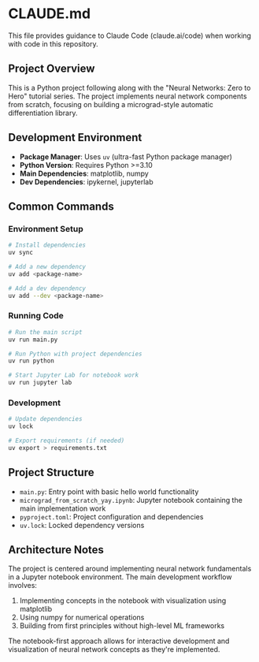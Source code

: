 # CLAUDE.md

This file provides guidance to Claude Code (claude.ai/code) when working with code in this repository.

## Project Overview

This is a Python project following along with the "Neural Networks: Zero to Hero" tutorial series. The project implements neural network components from scratch, focusing on building a micrograd-style automatic differentiation library.

## Development Environment

- **Package Manager**: Uses `uv` (ultra-fast Python package manager)
- **Python Version**: Requires Python >=3.10
- **Main Dependencies**: matplotlib, numpy
- **Dev Dependencies**: ipykernel, jupyterlab

## Common Commands

### Environment Setup
```bash
# Install dependencies
uv sync

# Add a new dependency
uv add <package-name>

# Add a dev dependency
uv add --dev <package-name>
```

### Running Code
```bash
# Run the main script
uv run main.py

# Run Python with project dependencies
uv run python

# Start Jupyter Lab for notebook work
uv run jupyter lab
```

### Development
```bash
# Update dependencies
uv lock

# Export requirements (if needed)
uv export > requirements.txt
```

## Project Structure

- `main.py`: Entry point with basic hello world functionality
- `micrograd_from_scratch_yay.ipynb`: Jupyter notebook containing the main implementation work
- `pyproject.toml`: Project configuration and dependencies
- `uv.lock`: Locked dependency versions

## Architecture Notes

The project is centered around implementing neural network fundamentals in a Jupyter notebook environment. The main development workflow involves:

1. Implementing concepts in the notebook with visualization using matplotlib
2. Using numpy for numerical operations
3. Building from first principles without high-level ML frameworks

The notebook-first approach allows for interactive development and visualization of neural network concepts as they're implemented.